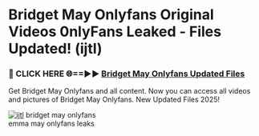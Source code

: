 # Bridget May Onlyfans Original Videos 0nlyFans Leaked - Files Updated! (ijtl)

<h3>🔴 CLICK HERE 🌐==►► <a href="https://tinyurl.com/x26r9saj" rel="nofollow">Bridget May Onlyfans Updated Files</a></h3>

Get Bridget May Onlyfans and all content. Now you can access all videos and pictures of Bridget May Onlyfans. New Updated Files 2025!

[![ijtl](https://i.imgur.com/LkgZPqh.gif)](https://tinyurl.com/x26r9saj)
bridget may onlyfans<br>
emma may onlyfans leaks